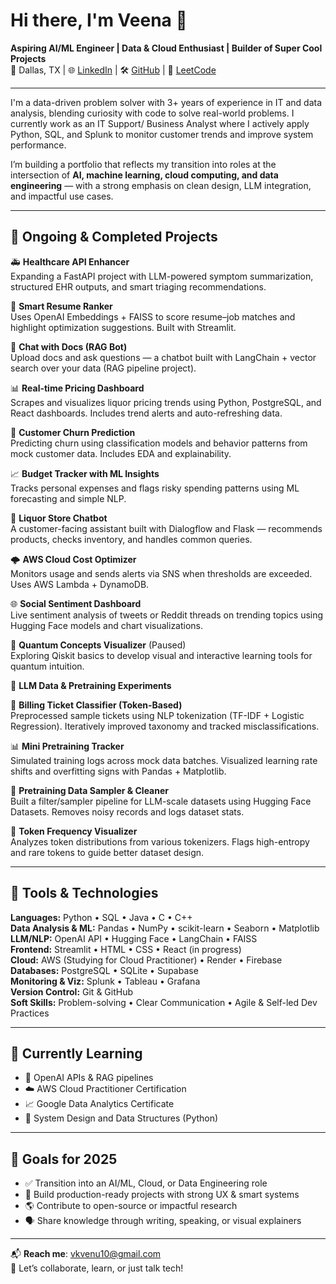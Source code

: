 # Hi there, I'm Veena 👋  
**Aspiring AI/ML Engineer | Data & Cloud Enthusiast | Builder of Super Cool Projects**  
📍 Dallas, TX | 🌐 [LinkedIn](www.linkedin.com/in/veenakvenugopal) | 🛠️ [GitHub](https://github.com/Veena-K-Venugopal) | 🧩 [LeetCode](https://leetcode.com/u/VeenaKV/)

---

I'm a data-driven problem solver with 3+ years of experience in IT and data analysis, blending curiosity with code to solve real-world problems. I currently work as an IT Support/ Business Analyst where I actively apply Python, SQL, and Splunk to monitor customer trends and improve system performance.

I’m building a portfolio that reflects my transition into roles at the intersection of **AI, machine learning, cloud computing, and data engineering** — with a strong emphasis on clean design, LLM integration, and impactful use cases.

---

## 🚧 Ongoing & Completed Projects

🚑 **Healthcare API Enhancer**  
Expanding a FastAPI project with LLM-powered symptom summarization, structured EHR outputs, and smart triaging recommendations.

📄 **Smart Resume Ranker**  
Uses OpenAI Embeddings + FAISS to score resume–job matches and highlight optimization suggestions. Built with Streamlit.

💬 **Chat with Docs (RAG Bot)**  
Upload docs and ask questions — a chatbot built with LangChain + vector search over your data (RAG pipeline project).

📊 **Real-time Pricing Dashboard**  
Scrapes and visualizes liquor pricing trends using Python, PostgreSQL, and React dashboards. Includes trend alerts and auto-refreshing data.

🧠 **Customer Churn Prediction**  
Predicting churn using classification models and behavior patterns from mock customer data. Includes EDA and explainability.

📈 **Budget Tracker with ML Insights**  
Tracks personal expenses and flags risky spending patterns using ML forecasting and simple NLP.

🤖 **Liquor Store Chatbot**  
A customer-facing assistant built with Dialogflow and Flask — recommends products, checks inventory, and handles common queries.

🌩️ **AWS Cloud Cost Optimizer**  
Monitors usage and sends alerts via SNS when thresholds are exceeded. Uses AWS Lambda + DynamoDB.

🌐 **Social Sentiment Dashboard**  
Live sentiment analysis of tweets or Reddit threads on trending topics using Hugging Face models and chart visualizations.

🔬 **Quantum Concepts Visualizer** (Paused)  
Exploring Qiskit basics to develop visual and interactive learning tools for quantum intuition.

🧬 **LLM Data & Pretraining Experiments**

📑 **Billing Ticket Classifier (Token-Based)**  
Preprocessed sample tickets using NLP tokenization (TF-IDF + Logistic Regression). Iteratively improved taxonomy and tracked misclassifications.

📊 **Mini Pretraining Tracker**  
Simulated training logs across mock data batches. Visualized learning rate shifts and overfitting signs with Pandas + Matplotlib.

🧹 **Pretraining Data Sampler & Cleaner**   
Built a filter/sampler pipeline for LLM-scale datasets using Hugging Face Datasets. Removes noisy records and logs dataset stats.

🔣 **Token Frequency Visualizer**   
Analyzes token distributions from various tokenizers. Flags high-entropy and rare tokens to guide better dataset design.

---

## 🧰 Tools & Technologies

**Languages:** Python • SQL • Java • C • C++  
**Data Analysis & ML:** Pandas • NumPy • scikit-learn • Seaborn • Matplotlib  
**LLM/NLP:** OpenAI API • Hugging Face • LangChain • FAISS  
**Frontend:** Streamlit • HTML • CSS • React (in progress)  
**Cloud:** AWS (Studying for Cloud Practitioner) • Render • Firebase  
**Databases:** PostgreSQL • SQLite • Supabase  
**Monitoring & Viz:** Splunk • Tableau • Grafana  
**Version Control:** Git & GitHub  
**Soft Skills:** Problem-solving • Clear Communication • Agile & Self-led Dev Practices

---

## 🌱 Currently Learning
- 🧠 OpenAI APIs & RAG pipelines  
- ☁️ AWS Cloud Practitioner Certification  
- 📈 Google Data Analytics Certificate  
- 🧠 System Design and Data Structures (Python)

---

## 🎯 Goals for 2025
- ✅ Transition into an AI/ML, Cloud, or Data Engineering role  
- 🚀 Build production-ready projects with strong UX & smart systems  
- 🌎 Contribute to open-source or impactful research  
- 🗣️ Share knowledge through writing, speaking, or visual explainers  

---

📬 **Reach me**: vkvenu10@gmail.com  
🤝 Let’s collaborate, learn, or just talk tech!
